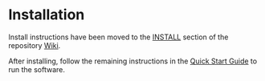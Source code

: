 # Installation

Install instructions have been moved to the [INSTALL](https://github.com/GreenBerry-Network/greenberry-blockchain/wiki/INSTALL) section of the repository [Wiki](https://github.com/GreenBerry-Network/greenberry-blockchain/wiki).

After installing, follow the remaining instructions in the
[Quick Start Guide](https://github.com/GreenBerry-Network/greenberry-blockchain/wiki/Quick-Start-Guide)
to run the software.
